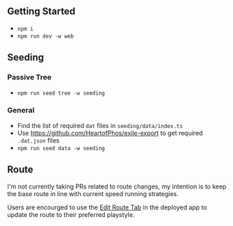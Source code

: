 ## Getting Started

- `npm i`
- `npm run dev -w web`

## Seeding

### Passive Tree

- `npm run seed tree -w seeding`

### General

- Find the list of required `dat` files in `seeding/data/index.ts`
- Use https://github.com/HeartofPhos/exile-export to get required `.dat.json` files
- `npm run seed data -w seeding`

## Route

I'm not currently taking PRs related to route changes, my intention is to keep the base route in line with current speed running strategies.

Users are encourged to use the [Edit Route Tab](https://heartofphos.github.io/exile-leveling/#/edit-route) in the deployed app to update the route to their preferred playstyle.
